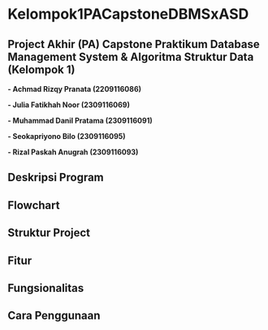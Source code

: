 # Kelompok1PACapstoneDBMSxASD
## **Project Akhir (PA) Capstone Praktikum Database Management System & Algoritma Struktur Data (Kelompok 1)**

**-  Achmad Rizqy Pranata
   (2209116086)**

**-  Julia Fatikhah Noor
   (2309116069)**

**-  Muhammad Danil Pratama
(2309116091)**

**-  Seokapriyono Bilo
   (2309116095)**

**-  Rizal Paskah Anugrah
   (2309116093)**

## **Deskripsi Program**

## **Flowchart**

## **Struktur Project**

## **Fitur**

## **Fungsionalitas**

## **Cara Penggunaan**
